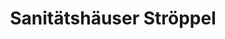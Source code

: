 ---
title: "Sanitätshäuser Ströppel"
url: /hannover/sanitaetshaeuser-stroeppel/
shop: Sanitätshaus
---